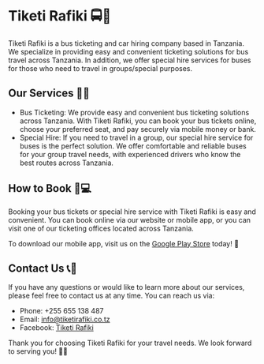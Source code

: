 # Tiketi Rafiki 🚍🎫

Tiketi Rafiki is a bus ticketing and car hiring company based in Tanzania. We specialize in providing easy and convenient ticketing solutions for bus travel across Tanzania. In addition, we offer special hire services for buses for those who need to travel in groups/special purposes.

## Our Services 🚌🚗

- Bus Ticketing: We provide easy and convenient bus ticketing solutions across Tanzania. With Tiketi Rafiki, you can book your bus tickets online, choose your preferred seat, and pay securely via mobile money or bank.
- Special Hire: If you need to travel in a group, our special hire service for buses is the perfect solution. We offer comfortable and reliable buses for your group travel needs, with experienced drivers who know the best routes across Tanzania.

## How to Book 📱💻

Booking your bus tickets or special hire service with Tiketi Rafiki is easy and convenient. You can book online via our website or mobile app, or you can visit one of our ticketing offices located across Tanzania.

To download our mobile app, visit us on the [Google Play Store](https://play.google.com/store/apps/details?id=com.tiketirafiki) today! 📲

## Contact Us 📞📧

If you have any questions or would like to learn more about our services, please feel free to contact us at any time. You can reach us via:

- Phone: +255 655 138 487
- Email: info@tiketirafiki.co.tz
- Facebook: [Tiketi Rafiki](https://www.facebook.com/tiketirafiki/)

Thank you for choosing Tiketi Rafiki for your travel needs. We look forward to serving you! 🙌🏽
